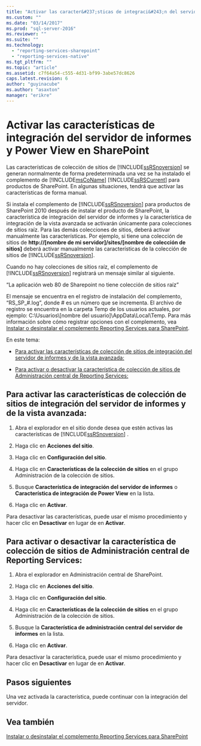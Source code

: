 ```yaml
---
title: "Activar las caracter&#237;sticas de integraci&#243;n del servidor de informes y Power View en SharePoint | Microsoft Docs"
ms.custom: ""
ms.date: "03/14/2017"
ms.prod: "sql-server-2016"
ms.reviewer: ""
ms.suite: ""
ms.technology: 
  - "reporting-services-sharepoint"
  - "reporting-services-native"
ms.tgt_pltfrm: ""
ms.topic: "article"
ms.assetid: c7f64a54-c555-4d31-bf99-3abe57dc8626
caps.latest.revision: 6
author: "guyinacube"
ms.author: "asaxton"
manager: "erikre"
---
```

# Activar las caracter&#237;sticas de integraci&#243;n del servidor de informes y Power View en SharePoint
  Las características de colección de sitios de [!INCLUDE[ssRSnoversion](../../includes/ssrsnoversion-md.md)] se generan normalmente de forma predeterminada una vez se ha instalado el complemento de [!INCLUDE[msCoName](../../includes/msconame-md.md)] [!INCLUDE[ssRSCurrent](../../includes/ssrscurrent-md.md)] para productos de SharePoint. En algunas situaciones, tendrá que activar las características de forma manual.  
  
 Si instala el complemento de [!INCLUDE[ssRSnoversion](../../includes/ssrsnoversion-md.md)] para productos de SharePoint 2010 después de instalar el producto de SharePoint, la característica de integración del servidor de informes y la característica de integración de la vista avanzada se activarán únicamente para colecciones de sitios raíz. Para las demás colecciones de sitios, deberá activar manualmente las características. Por ejemplo, si tiene una colección de sitios de **http://[nombre de mi servidor]/sites/[nombre de colección de sitios]** deberá activar manualmente las características de la colección de sitios de [!INCLUDE[ssRSnoversion](../../includes/ssrsnoversion-md.md)].  
  
 Cuando no hay colecciones de sitios raíz, el complemento de [!INCLUDE[ssRSnoversion](../../includes/ssrsnoversion-md.md)] registrará un mensaje similar al siguiente.  
  
 “La aplicación web 80 de Sharepoint no tiene colección de sitios raíz”  
  
 El mensaje se encuentra en el registro de instalación del complemento, “RS_SP_#.log”, donde # es un número que se incrementa. El archivo de registro se encuentra en la carpeta Temp de los usuarios actuales, por ejemplo: C:\Usuarios\\[nombre del usuario]\AppData\Local\Temp. Para más información sobre cómo registrar opciones con el complemento, vea [Instalar o desinstalar el complemento Reporting Services para SharePoint](../../reporting-services/install-windows/install-or-uninstall-the-reporting-services-add-in-for-sharepoint.md).  
  
 En este tema:  
  
-   [Para activar las características de colección de sitios de integración del servidor de informes y de la vista avanzada:](#bkmk_features)  
  
-   [Para activar o desactivar la característica de colección de sitios de Administración central de Reporting Services:](#bkmk_centraladmin)  
  
##  <a name="bkmk_features"></a> Para activar las características de colección de sitios de integración del servidor de informes y de la vista avanzada:  
  
1.  Abra el explorador en el sitio donde desea que estén activas las características de [!INCLUDE[ssRSnoversion](../../includes/ssrsnoversion-md.md)] .  
  
2.  Haga clic en **Acciones del sitio**.  
  
3.  Haga clic en **Configuración del sitio**.  
  
4.  Haga clic en **Características de la colección de sitios** en el grupo Administración de la colección de sitios.  
  
5.  Busque **Característica de integración del servidor de informes** o **Característica de integración de Power View** en la lista.  
  
6.  Haga clic en **Activar**.  
  
 Para desactivar las características, puede usar el mismo procedimiento y hacer clic en **Desactivar** en lugar de en **Activar**.  
  
##  <a name="bkmk_centraladmin"></a> Para activar o desactivar la característica de colección de sitios de Administración central de Reporting Services:  
  
1.  Abra el explorador en Administración central de SharePoint.  
  
2.  Haga clic en **Acciones del sitio**.  
  
3.  Haga clic en **Configuración del sitio**.  
  
4.  Haga clic en **Características de la colección de sitios** en el grupo Administración de la colección de sitios.  
  
5.  Busque la **Característica de administración central del servidor de informes** en la lista.  
  
6.  Haga clic en **Activar**.  
  
 Para desactivar la característica, puede usar el mismo procedimiento y hacer clic en **Desactivar** en lugar de en **Activar**.  
  
## Pasos siguientes  
 Una vez activada la característica, puede continuar con la integración del servidor.  
  
## Vea también  
 [Instalar o desinstalar el complemento Reporting Services para SharePoint](../../reporting-services/install-windows/install-or-uninstall-the-reporting-services-add-in-for-sharepoint.md)  
  
  